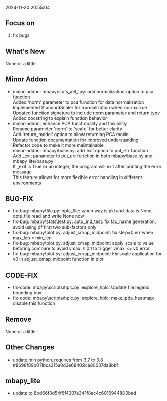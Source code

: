 <!--
 * @Date: 2024-11-30 20:55:04
 * @LastEditors: BHM-Bob 2262029386@qq.com
 * @LastEditTime: 2024-11-30 20:57:49
 * @Description: 
-->
2024-11-30 20:55:04


## Focus on  
1. fix bugs

  
## What's New 
None or a little.  


## Minor Addon
- minor-addon: mbapy\stats\__init__.py: add normalization option to pca function  
Added 'norm' parameter to pca function for data normalization  
Implemented StandardScaler for normalization when norm=True  
Updated function signature to include norm parameter and return type  
Added docstring to explain function behavior  
- minor-addon: enhance PCA functionality and flexibility  
Rename parameter 'norm' to 'scale' for better clarity  
Add 'return_model' option to allow returning PCA model  
Update function documentation for improved understanding  
Refactor code to make it more maintainable  
minor-addon: mbapy\base.py: add exit option to put_err function  
Add _exit parameter to put_err function in both mbapy/base.py and mbapy_lite/base.py  
If _exit is True or an integer, the program will exit after printing the error message  
This feature allows for more flexible error handling in different environments  


## BUG-FIX  
- fix-bug: mbapy\file.py: opts_file: when way is pkl and data is None, opts_file read and write None now   
- fix-bug: mbapy\stats\test.py: auto_ind_test: fix fac_name generation, avoid using df first two sub-factors only  
- fix-bug: mbapy\plot.py: adjust_cmap_midpoint: fix step=0 err when max_len < min_len  
- fix-bug: mbapy\plot.py: adjust_cmap_midpoint: apply scale to value beforing compare to avoid vmax is 0.1 to trigger vmax <= v0 error  
- fix-bug: mbapy\plot.py: adjust_cmap_midpoint: Fix scale application for v0 in adjust_cmap_midpoint function in plot  


## CODE-FIX 
- fix-code: mbapy\scripts\hplc.py: explore_hplc: Update file legend bounding box  
- fix-code: mbapy\scripts\hplc.py: explore_hplc: make_pda_heatmap: disable this function  


## Remove  
None or a little.  
  
  
## Other Changes  
- update min python_requires from 3.7 to 3.8 #8698f89b011bca315a0d3e68402ca80007da8bbf  


## mbapy_lite
- update to 8bd66f3d54f6f4307a341f8ec4c6016944880bed
